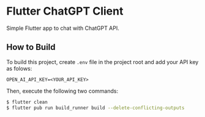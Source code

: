 # Flutter ChatGPT Client

Simple Flutter app to chat with ChatGPT API.

## How to Build
To build this project, create `.env` file in the project root and add your API key as folows:
```
OPEN_AI_API_KEY=<YOUR_API_KEY>
```

Then, execute the following two commands:
```bash
$ flutter clean
$ flutter pub run build_runner build --delete-conflicting-outputs
```
